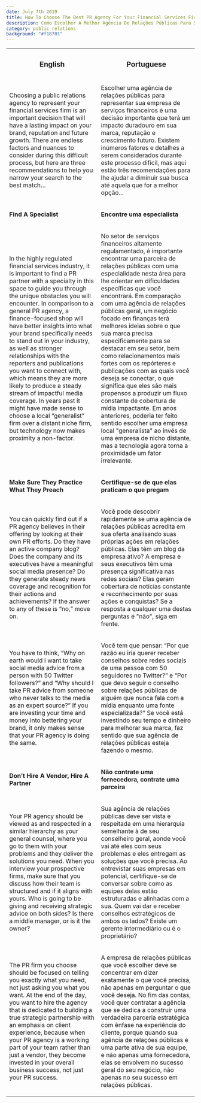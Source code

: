 ```yaml
---
date: July 7th 2019
title: How To Choose The Best PR Agency For Your Financial Services Firm
description: Como Escolher A Melhor Agência De Relações Públicas Para Sua Empresa De Serviços Financeiros
category: public relations
background: "#f18701"
---
```


<div>

<table id="text-table">
  <tr>
    <th><h3>English</h3></th>
    <th><h3>Portuguese</h3></th>
  </tr>

  <tr>
    <td><p>Choosing a public relations agency to represent your financial services firm is an important decision that will have a lasting impact on your brand, reputation and future growth. There are endless factors and nuances to consider during this difficult process, but here are three recommendations to help you narrow your search to the best match…</p></td>
    <td><p>Escolher uma agência de relações públicas para representar sua empresa de serviços financeiros é uma decisão importante que terá um impacto duradouro em sua marca, reputação e crescimento futuro. Existem inúmeros fatores e detalhes a serem considerados durante este processo difícil, mas aqui estão três recomendações para lhe ajudar a diminuir sua busca até aquela que for a melhor opção...</p></td>
  </tr>

  <tr>
    <td><p><strong>Find A Specialist</strong></p></td>
    <td><p><strong>Encontre uma especialista</strong></p></td>
  </tr>

  <tr>
    <td><p>In the highly regulated financial services industry, it is important to find a PR partner with a specialty in this space to guide you through the unique obstacles you will encounter. In comparison to a general PR agency, a finance-focused shop will have better insights into what your brand specifically needs to stand out in your industry, as well as stronger relationships with the reporters and publications you want to connect with, which means they are more likely to produce a steady stream of impactful media coverage. In years past it might have made sense to choose a local “generalist” firm over a distant niche firm, but technology now makes proximity a non-factor.</p></td>
    <td><p>No setor de serviços financeiros altamente regulamentado, é importante encontrar uma parceira de relações públicas com uma especialidade nesta área para lhe orientar em dificuldades específicas que você encontrará. Em comparação com uma agência de relações públicas geral, um negócio focado em finanças terá melhores ideias sobre o que sua marca precisa especificamente para se destacar em seu setor, bem como relacionamentos mais fortes com os repórteres e publicações com as quais você deseja se conectar, o que significa que eles são mais propensos a produzir um fluxo constante de cobertura de mídia impactante. Em anos anteriores, poderia ter feito sentido escolher uma empresa local "generalista" ao invés de uma empresa de nicho distante, mas a tecnologia agora torna a proximidade um fator irrelevante.</p></td>
  </tr>

  <tr>
    <td><p><strong>Make Sure They Practice What They Preach</strong></p></td>
    <td><p><strong>Certifique-se de que elas praticam o que pregam</strong></p></td>
  </tr>

  <tr>
    <td><p>You can quickly find out if a PR agency believes in their offering by looking at their own PR efforts. Do they have an active company blog? Does the company and its executives have a meaningful social media presence? Do they generate steady news coverage and recognition for their actions and achievements? If the answer to any of these is “no,” move on.</p></td>
    <td><p>Você pode descobrir rapidamente se uma agência de relações públicas acredita em sua oferta analisando suas próprias ações em relações públicas. Elas têm um blog da empresa ativo? A empresa e seus executivos têm uma presença significativa nas redes sociais? Elas geram cobertura de notícias constante e reconhecimento por suas ações e conquistas? Se a resposta a qualquer uma destas perguntas é "não", siga em frente.</p></td>
  </tr>

  <tr>
    <td><p>You have to think, “Why on earth would I want to take social media advice from a person with 50 Twitter followers?” and “Why should I take PR advice from someone who never talks to the media as an expert source?” If you are investing your time and money into bettering your brand, it only makes sense that your PR agency is doing the same.</p></td>
    <td><p>Você tem que pensar: “Por que razão eu iria querer receber conselhos sobre redes sociais de uma pessoa com 50 seguidores no Twitter?” e “Por que devo seguir o conselho sobre relações públicas de alguém que nunca fala com a mídia enquanto uma fonte especializada?” Se você está investindo seu tempo e dinheiro para melhorar sua marca, faz sentido que sua agência de relações públicas esteja fazendo o mesmo.</p></td>
  </tr>

  <tr>
    <td><p><strong>Don’t Hire A Vendor, Hire A Partner</strong></p></td>
    <td><p><strong>Não contrate uma fornecedora, contrate uma parceira</strong></p></td>
  </tr>

  <tr>
    <td><p>Your PR agency should be viewed as and respected in a similar hierarchy as your general counsel, where you go to them with your problems and they deliver the solutions you need. When you interview your prospective firms, make sure that you discuss how their team is structured and if it aligns with yours. Who is going to be giving and receiving strategic advice on both sides? Is there a middle manager, or is it the owner?</p></td>
    <td><p>Sua agência de relações públicas deve ser vista e respeitada em uma hierarquia semelhante à de seu conselheiro geral, aonde você vai até eles com seus problemas e eles entregam as soluções que você precisa. Ao entrevistar suas empresas em potencial, certifique-se de conversar sobre como as equipes delas estão estruturadas e alinhadas com a sua. Quem vai dar e receber conselhos estratégicos de ambos os lados? Existe um gerente intermediário ou é o proprietário?</p></td>
  </tr>

  <tr>
    <td><p>The PR firm you choose should be focused on telling you exactly what you need, not just asking you what you want. At the end of the day, you want to hire the agency that is dedicated to building a true strategic partnership with an emphasis on client experience, because when your PR agency is a working part of your team rather than just a vendor, they become invested in your overall business success, not just your PR success.</p></td>
    <td><p>A empresa de relações públicas que você escolher deve se concentrar em dizer exatamente o que você precisa, não apenas em perguntar o que você deseja. No fim das contas, você quer contratar a agência que se dedica a construir uma verdadeira parceria estratégica com ênfase na experiência do cliente, porque quando sua agência de relações públicas é uma parte ativa de sua equipe, e não apenas uma fornecedora, elas se envolvem no sucesso geral do seu negócio, não apenas no seu sucesso em relações públicas.</p></td>
  </tr>
</table>

</div>

